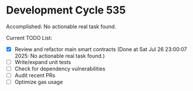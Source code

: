 # Development Cycle 535

Accomplished: No actionable real task found.

Current TODO List:

- [x] Review and refactor main smart contracts  (Done at Sat Jul 26 23:00:07 2025: No actionable real task found.)
- [ ] Write/expand unit tests
- [ ] Check for dependency vulnerabilities
- [ ] Audit recent PRs
- [ ] Optimize gas usage